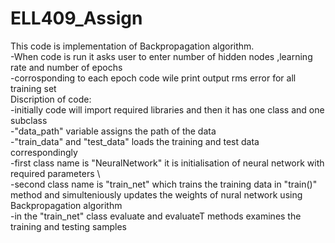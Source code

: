 # ELL409_Assign
This code is implementation of Backpropagation algorithm.\
-When code is run it asks user to enter number of hidden nodes ,learning rate and number of epochs\
-corrosponding to each epoch code wile print output rms error for all training set\
Discription of code:\
-initially code will import required libraries and then it has one class and one subclass \
-"data_path" variable assigns the path of the data\
-"train_data" and "test_data" loads the training and test data correspondingly \
-first class name is "NeuralNetwork" it is initialisation of neural network with required parameters \  
            -second class name is "train_net" which trains the training data in "train()" method and simulteniously updates the weights of nural 
network using Backpropagation algorithm\
-in the "train_net" class evaluate and evaluateT methods examines the training and testing samples




